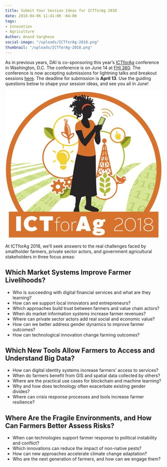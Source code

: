```yaml
---
title: Submit Your Session Ideas for ICTforAg 2018
date: 2018-04-06 11:41:00 -04:00
tags:
- Innovation
- Agriculture
Author: Anand Varghese
social-image: "/uploads/ICTforAg-2018.png"
thumbnail: "/uploads/ICTforAg-2018.png"
---
```


As in previous years, DAI is co-sponsoring this year’s [ICTforAg](http://ictforag.org/) conference in Washington, D.C. The conference is on June 14 at [FHI 360](https://www.google.com/maps/place/FHI+360/@38.9151844,-77.0456242,15z/data=!4m5!3m4!1s0x0:0x96ade8a1ba6f2bc8!8m2!3d38.9151844!4d-77.0456242). The conference is now accepting submissions for lightning talks and breakout sessions [here](http://ictforag.org/present/). The deadline for submission is **April 13**. Use the guiding questions below to shape your session ideas, and see you all in June!

![ICTforAg-2018.png](/uploads/ICTforAg-2018.png)

<!--more-->

At ICTforAg 2018, we’ll seek answers to the real challenges faced by smallholder farmers, private sector actors, and government agricultural stakeholders in three focus areas:

## Which Market Systems Improve Farmer Livelihoods?

* Who is succeeding with digital financial services and what are they learning?
* How can we support local innovators and entrepreneurs?
* Which approaches build trust between farmers and value chain actors?
* When do market information systems increase farmer revenues?
* Where can private sector actors add real social and economic value?
* How can we better address gender dynamics to improve farmer outcomes?
* How can technological innovation change farming outcomes?

## Which New Tools Allow Farmers to Access and Understand Big Data?

* How can digital identity systems increase farmers’ access to services?
* When do farmers benefit from GIS and spatial data collected by others?
* Where are the practical use cases for blockchain and machine learning?
* Why and how does technology often exacerbate existing gender divides?
* Where can crisis response processes and tools increase farmer resilience?

## Where Are the Fragile Environments, and How Can Farmers Better Assess Risks?

* When can technologies support farmer response to political instability and conflict?
* Which innovations can reduce the impact of non-native pests?
* How can new approaches accelerate climate change adaptation?
* Who are the next generation of farmers, and how can we engage them?